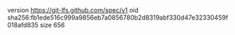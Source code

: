 version https://git-lfs.github.com/spec/v1
oid sha256:fb1ede516c999a9856eb7a0856780b2d8319abf330d47e32330459f018afd835
size 656
